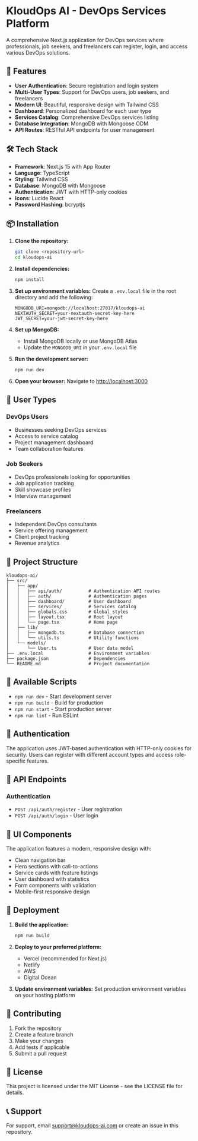 # KloudOps AI - DevOps Services Platform

A comprehensive Next.js application for DevOps services where professionals, job seekers, and freelancers can register, login, and access various DevOps solutions.

## 🚀 Features

- **User Authentication**: Secure registration and login system
- **Multi-User Types**: Support for DevOps users, job seekers, and freelancers
- **Modern UI**: Beautiful, responsive design with Tailwind CSS
- **Dashboard**: Personalized dashboard for each user type
- **Services Catalog**: Comprehensive DevOps services listing
- **Database Integration**: MongoDB with Mongoose ODM
- **API Routes**: RESTful API endpoints for user management

## 🛠️ Tech Stack

- **Framework**: Next.js 15 with App Router
- **Language**: TypeScript
- **Styling**: Tailwind CSS
- **Database**: MongoDB with Mongoose
- **Authentication**: JWT with HTTP-only cookies
- **Icons**: Lucide React
- **Password Hashing**: bcryptjs

## 📦 Installation

1. **Clone the repository:**
   ```bash
   git clone <repository-url>
   cd kloudops-ai
   ```

2. **Install dependencies:**
   ```bash
   npm install
   ```

3. **Set up environment variables:**
   Create a `.env.local` file in the root directory and add the following:
   ```env
   MONGODB_URI=mongodb://localhost:27017/kloudops-ai
   NEXTAUTH_SECRET=your-nextauth-secret-key-here
   JWT_SECRET=your-jwt-secret-key-here
   ```

4. **Set up MongoDB:**
   - Install MongoDB locally or use MongoDB Atlas
   - Update the `MONGODB_URI` in your `.env.local` file

5. **Run the development server:**
   ```bash
   npm run dev
   ```

6. **Open your browser:**
   Navigate to [http://localhost:3000](http://localhost:3000)

## 🎯 User Types

### DevOps Users
- Businesses seeking DevOps services
- Access to service catalog
- Project management dashboard
- Team collaboration features

### Job Seekers
- DevOps professionals looking for opportunities
- Job application tracking
- Skill showcase profiles
- Interview management

### Freelancers
- Independent DevOps consultants
- Service offering management
- Client project tracking
- Revenue analytics

## 📁 Project Structure

```
kloudops-ai/
├── src/
│   ├── app/
│   │   ├── api/auth/          # Authentication API routes
│   │   ├── auth/              # Authentication pages
│   │   ├── dashboard/         # User dashboard
│   │   ├── services/          # Services catalog
│   │   ├── globals.css        # Global styles
│   │   ├── layout.tsx         # Root layout
│   │   └── page.tsx           # Home page
│   ├── lib/
│   │   ├── mongodb.ts         # Database connection
│   │   └── utils.ts           # Utility functions
│   └── models/
│       └── User.ts            # User data model
├── .env.local                 # Environment variables
├── package.json               # Dependencies
└── README.md                  # Project documentation
```

## 🔧 Available Scripts

- `npm run dev` - Start development server
- `npm run build` - Build for production
- `npm run start` - Start production server
- `npm run lint` - Run ESLint

## 🔐 Authentication

The application uses JWT-based authentication with HTTP-only cookies for security. Users can register with different account types and access role-specific features.

## 📝 API Endpoints

### Authentication
- `POST /api/auth/register` - User registration
- `POST /api/auth/login` - User login

## 🎨 UI Components

The application features a modern, responsive design with:
- Clean navigation bar
- Hero sections with call-to-actions
- Service cards with feature listings
- User dashboard with statistics
- Form components with validation
- Mobile-first responsive design

## 🚀 Deployment

1. **Build the application:**
   ```bash
   npm run build
   ```

2. **Deploy to your preferred platform:**
   - Vercel (recommended for Next.js)
   - Netlify
   - AWS
   - Digital Ocean

3. **Update environment variables:**
   Set production environment variables on your hosting platform

## 🤝 Contributing

1. Fork the repository
2. Create a feature branch
3. Make your changes
4. Add tests if applicable
5. Submit a pull request

## 📄 License

This project is licensed under the MIT License - see the LICENSE file for details.

## 📞 Support

For support, email support@kloudops-ai.com or create an issue in this repository.
